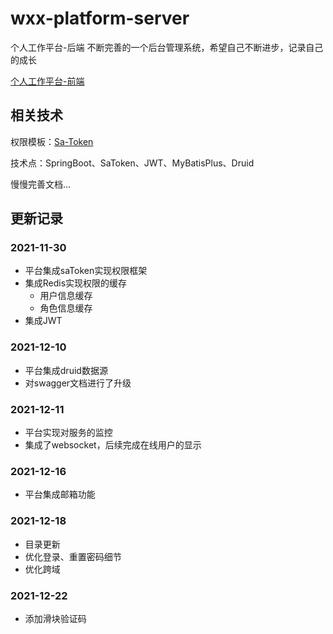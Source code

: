 # wxx-platform-server

个人工作平台-后端
不断完善的一个后台管理系统，希望自己不断进步，记录自己的成长

[个人工作平台-前端](https://github.com/xiangxu999/wxx-platform-web)

## 相关技术

权限模板：[Sa-Token](https://sa-token.dev33.cn/)

技术点：SpringBoot、SaToken、JWT、MyBatisPlus、Druid

慢慢完善文档...

## 更新记录

### 2021-11-30

- 平台集成saToken实现权限框架
- 集成Redis实现权限的缓存
  - 用户信息缓存
  - 角色信息缓存
- 集成JWT

### 2021-12-10

- 平台集成druid数据源
- 对swagger文档进行了升级

### 2021-12-11

- 平台实现对服务的监控
- 集成了websocket，后续完成在线用户的显示

### 2021-12-16

- 平台集成邮箱功能

### 2021-12-18

- 目录更新
- 优化登录、重置密码细节
- 优化跨域

### 2021-12-22
- 添加滑块验证码